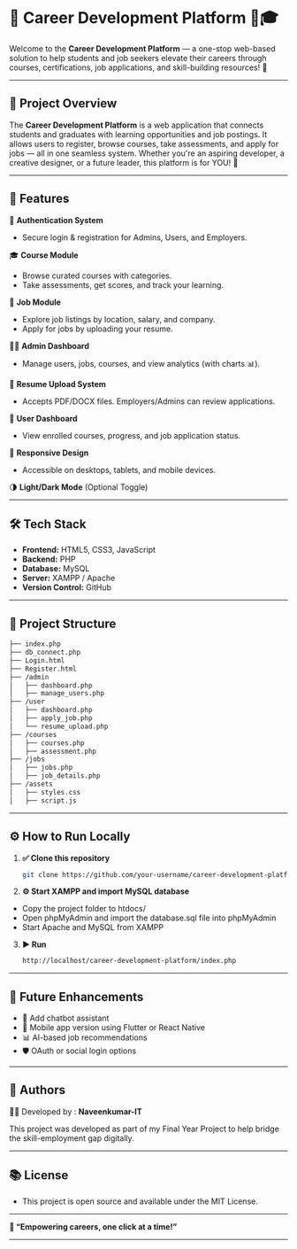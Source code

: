 # 🌟 Career Development Platform 💼🎓

Welcome to the **Career Development Platform** — a one-stop web-based solution to help students and job seekers elevate their careers through courses, certifications, job applications, and skill-building resources! 🚀

---

## 📌 Project Overview

The **Career Development Platform** is a web application that connects students and graduates with learning opportunities and job postings. It allows users to register, browse courses, take assessments, and apply for jobs — all in one seamless system. Whether you're an aspiring developer, a creative designer, or a future leader, this platform is for YOU! 🙌

---

## 🎯 Features

🔐 **Authentication System**  
- Secure login & registration for Admins, Users, and Employers.

🎓 **Course Module**  
- Browse curated courses with categories.  
- Take assessments, get scores, and track your learning.

💼 **Job Module**  
- Explore job listings by location, salary, and company.  
- Apply for jobs by uploading your resume.

🧑‍⚕️ **Admin Dashboard**  
- Manage users, jobs, courses, and view analytics (with charts 📊).

📁 **Resume Upload System**  
- Accepts PDF/DOCX files. Employers/Admins can review applications.

🔔 **User Dashboard**  
- View enrolled courses, progress, and job application status.

📱 **Responsive Design**  
- Accessible on desktops, tablets, and mobile devices.

🌗 **Light/Dark Mode** (Optional Toggle)

---

## 🛠️ Tech Stack

- **Frontend:** HTML5, CSS3, JavaScript  
- **Backend:** PHP  
- **Database:** MySQL  
- **Server:** XAMPP / Apache  
- **Version Control:** GitHub

---

## 📂 Project Structure

```bash
├── index.php
├── db_connect.php
├── Login.html
├── Register.html
├── /admin
│   ├── dashboard.php
│   ├── manage_users.php
├── /user
│   ├── dashboard.php
│   ├── apply_job.php
│   └── resume_upload.php
├── /courses
│   ├── courses.php
│   ├── assessment.php
├── /jobs
│   ├── jobs.php
│   ├── job_details.php
├── /assets
│   ├── styles.css
│   ├── script.js
```
---

## ⚙️ How to Run Locally

1. **✅ Clone this repository**
   ```bash
   git clone https://github.com/your-username/career-development-platform.git
   ```

2. **⚙️ Start XAMPP and import MySQL database**
- Copy the project folder to htdocs/
- Open phpMyAdmin and import the database.sql file into phpMyAdmin
- Start Apache and MySQL from XAMPP

3. **▶️ Run**
   ```bash
   http://localhost/career-development-platform/index.php
   ```
   
---

## 🔮 Future Enhancements

- 💬 Add chatbot assistant
- 📱 Mobile app version using Flutter or React Native
- 📊 AI-based job recommendations
- 🛡️ OAuth or social login options

--- 

## 🧠 Authors

👨‍💻 Developed by : **Naveenkumar-IT** 

This project was developed as part of my Final Year Project to help bridge the skill-employment gap digitally.

---

## 📚 License

- This project is open source and available under the MIT License.

---

**💬 “Empowering careers, one click at a time!”**

---
